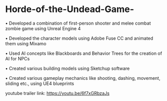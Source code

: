 # Horde-of-the-Undead-Game-
•	Developed a combination of first-person shooter and melee combat zombie game using Unreal Engine 4

•	Developed the character models using Adobe Fuse CC and animated them using Mixamo

•	Used AI concepts like Blackboards and Behavior Trees for the creation of AI for NPCs 

•	Created various building models using Sketchup software

•	Created various gameplay mechanics like shooting, dashing, movement, sliding etc., using UE4 blueprints


youtube trailer link: https://youtu.be/6f7xGRbzaJs
